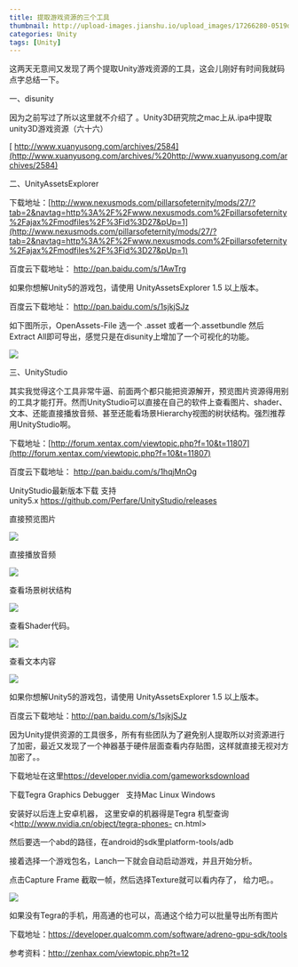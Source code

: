 ```yaml
---
title: 提取游戏资源的三个工具
thumbnail: http://upload-images.jianshu.io/upload_images/17266280-0519dc9b7650c478.png?imageMogr2/auto-orient/strip%7CimageView2/2/w/1240
categories: Unity
tags: [Unity]
---
```


这两天无意间又发现了两个提取Unity游戏资源的工具，这会儿刚好有时间我就码点字总结一下。

一、disunity

因为之前写过了所以这里就不介绍了 。Unity3D研究院之mac上从.ipa中提取unity3D游戏资源（六十六）

[
http://www.xuanyusong.com/archives/2584](http://www.xuanyusong.com/archives/%20http://www.xuanyusong.com/archives/2584)

二、UnityAssetsExplorer

下载地址：[http://www.nexusmods.com/pillarsofeternity/mods/27/?tab=2&navtag=http%3A%2F%2Fwww.nexusmods.com%2Fpillarsofeternity%2Fajax%2Fmodfiles%2F%3Fid%3D27&pUp=1](http://www.nexusmods.com/pillarsofeternity/mods/27/?tab=2&navtag=http%3A%2F%2Fwww.nexusmods.com%2Fpillarsofeternity%2Fajax%2Fmodfiles%2F%3Fid%3D27&pUp=1)

百度云下载地址： <http://pan.baidu.com/s/1AwTrg>

  

如果你想解Unity5的游戏包，请使用 UnityAssetsExplorer 1.5 以上版本。

百度云下载地址： <http://pan.baidu.com/s/1sjkjSJz>

  

如下图所示，OpenAssets-File 选一个 .asset 或者一个.assetbundle 然后Extract
All即可导出，感觉只是在disunity上增加了一个可视化的功能。

  

![](http://upload-images.jianshu.io/upload_images/17266280-0519dc9b7650c478.png?imageMogr2/auto-orient/strip%7CimageView2/2/w/1240)  

三、UnityStudio

其实我觉得这个工具非常牛逼、前面两个都只能把资源解开，预览图片资源得用别的工具才能打开。然而UnityStudio可以直接在自己的软件上查看图片、shader、文本、还能直接播放音频、甚至还能看场景Hierarchy视图的树状结构。强烈推荐用UnityStudio啊。

下载地址：[http://forum.xentax.com/viewtopic.php?f=10&t=11807](http://forum.xentax.com/viewtopic.php?f=10&t=11807)

百度云下载地址： <http://pan.baidu.com/s/1hqjMnOg>

UnityStudio最新版本下载 支持unity5.x <https://github.com/Perfare/UnityStudio/releases>

直接预览图片

  

![](http://upload-images.jianshu.io/upload_images/17266280-9c7e63ee4369382a.png?imageMogr2/auto-orient/strip%7CimageView2/2/w/1240)  

直接播放音频

  

![](http://upload-images.jianshu.io/upload_images/17266280-3b42bfbda76b2310.png?imageMogr2/auto-orient/strip%7CimageView2/2/w/1240)  

查看场景树状结构

  

![](http://upload-images.jianshu.io/upload_images/17266280-4cb117e5f5eab1d9.png?imageMogr2/auto-orient/strip%7CimageView2/2/w/1240)  

查看Shader代码。

  

![](http://upload-images.jianshu.io/upload_images/17266280-a3cccec3f91a6044.png?imageMogr2/auto-orient/strip%7CimageView2/2/w/1240)  

查看文本内容

  

![](http://upload-images.jianshu.io/upload_images/17266280-397d486d8f5043cb.png?imageMogr2/auto-orient/strip%7CimageView2/2/w/1240)  

如果你想解Unity5的游戏包，请使用 UnityAssetsExplorer 1.5 以上版本。

百度云下载地址：<http://pan.baidu.com/s/1sjkjSJz>

  

因为Unity提供资源的工具很多，所有有些团队为了避免别人提取所以对资源进行了加密，最近又发现了一个神器基于硬件层面查看内存贴图，这样就直接无视对方加密了。。

下载地址在这里<https://developer.nvidia.com/gameworksdownload>

下载Tegra Graphics Debugger   支持Mac Linux Windows

安装好以后连上安卓机器， 这里安卓的机器得是Tegra 机型查询<http://www.nvidia.cn/object/tegra-phones-
cn.html>

然后要选一个abd的路径，在android的sdk里platform-tools/adb

接着选择一个游戏包名，Lanch一下就会自动启动游戏，并且开始分析。

点击Capture Frame 截取一帧，然后选择Texture就可以看内存了， 给力吧。。

  

![](http://upload-images.jianshu.io/upload_images/17266280-d05c0f86265aaf33.png?imageMogr2/auto-orient/strip%7CimageView2/2/w/1240)  

如果没有Tegra的手机，用高通的也可以，高通这个给力可以批量导出所有图片

下载地址：<https://developer.qualcomm.com/software/adreno-gpu-sdk/tools>

  

参考资料：<http://zenhax.com/viewtopic.php?t=12>

